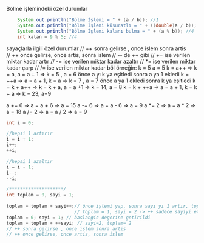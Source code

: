 Bölme işlemindeki özel durumlar

```java
	System.out.println("Bölme İşlemi = " + (a / b)); //1
	System.out.println("Bölme İşlemi küsuratlı = " + ((double)a / b)); //1.8
	System.out.println("Bölme İşlemi kalanı bulma = " + (a % b)); //4
	int kalan = 9 % 5; //4
```

sayaçlarla ilgili özel durumlar
// ++ sonra gelirse , once islem sonra artis   
// ++ once gelirse, once artis, sonra islem
// -- de ++ gibi
// += ise verilen miktar kadar artır
// -= ise verilen miktar kadar azaltır
// \*= ise verilen miktar kadar çarp
//  /= ise verilen miktar kadar böl
örneğin:
k = 5  a = 5
k = a++          => k = a, a = a + 1          => k = 5 , a = 6     önce a yı k ya eşitledi sonra a ya 1 ekledi
k = ++a          => a = a + 1, k = a          => k = 7 , a = 7     önce a ya 1 ekledi sonra k ya eşitledi
k = k + a++    => k = k + a, a = a +1    => k = 14, a = 8
k = k + ++a    => a = a + 1, k = k + a   => k = 23, a=9

a += 6             => a = a + 6                   => a = 15
a -= 6              => a = a - 6                    => a = 9
a \*= 2              => a = a \* 2                    => a = 18
a /= 2              => a = a / 2                    => a = 9

```java
int i = 0;  

//hepsi 1 artırır
i = i + 1;  
i++;  
++i;

//hepsi 1 azaltır
i = i - 1;  
i--;  
--i;

/********************/  
int toplam = 0, sayi = 1;  
  
toplam = toplam + sayi++;// önce işlemi yap, sonra sayı yı 1 artır, toplam=1 sayı=2 oldu
						 // toplam = 1, sayi = 2 -> ++ sadece sayiyi etkiler
toplam = 0; sayi = 1; // baslangic degerine getirildi  
toplam = toplam + ++sayi; // sayi=2, toplam= 2
// ++ sonra gelirse , once islem sonra artis  
// ++ once gelirse, once artis, sonra islem
```